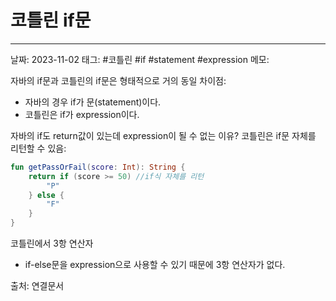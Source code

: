 # 코틀린 if문
---

날짜: 2023-11-02
태그: #코틀린 #if #statement #expression 
메모:

자바의 if문과 코틀린의 if문은 형태적으로 거의 동일
차이점:
- 자바의 경우 if가 문(statement)이다.
- 코틀린은 if가 expression이다.

자바의 if도 return값이 있는데 expression이 될 수 없는 이유?
코틀린은 if문 자체를 리턴할 수 있음:
```kotlin
fun getPassOrFail(score: Int): String {
	return if (score >= 50) //if식 자체를 리턴
		"P"
	} else {
		"F"
	}
}
```

코틀린에서 3항 연산자
- if-else문을 expression으로 사용할 수 있기 때문에 3항 연산자가 없다.

출처:
연결문서
